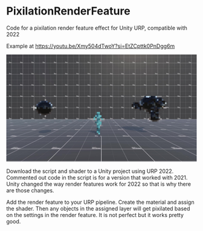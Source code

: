 # PixilationRenderFeature
Code for a pixilation render feature effect for Unity URP, compatible with 2022

Example at https://youtu.be/Xmy504dTwoY?si=EtZCpttk0PnDgg6m

![alt text](https://github.com/FeralPug/PixilationRenderFeature/blob/main/Example/Pixilation_Moment.jpg)

Download the script and shader to a Unity project using URP 2022. Commented out code in the script is for a version that worked with 2021. Unity changed the way render features work for 2022 so that is why there are those changes. 

Add the render feature to your URP pipeline. Create the material and assign the shader. Then any objects in the assigned layer will get pixilated based on the settings in the render feature. It is not perfect but it works pretty good.
